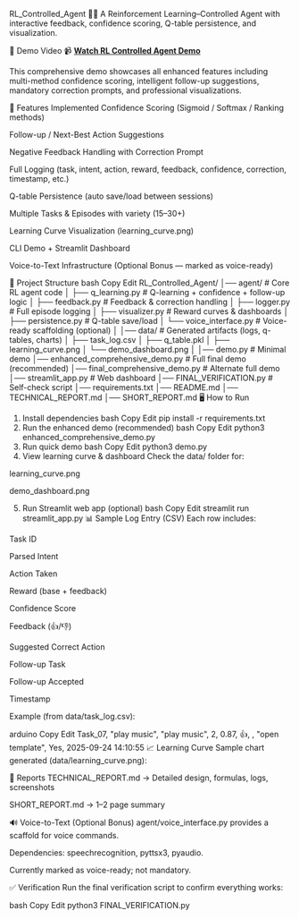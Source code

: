 RL_Controlled_Agent 🧠🤖
A Reinforcement Learning–Controlled Agent with interactive feedback, confidence scoring, Q-table persistence, and visualization.

🎥 Demo Video
📹 **[Watch RL Controlled Agent Demo](https://drive.google.com/file/d/1B6jqn5GGp26h9YlxLP8A7BXGw8K3JU14/view?usp=drive_link)**

This comprehensive demo showcases all enhanced features including multi-method confidence scoring, intelligent follow-up suggestions, mandatory correction prompts, and professional visualizations.

🚀 Features Implemented
Confidence Scoring (Sigmoid / Softmax / Ranking methods)

Follow-up / Next-Best Action Suggestions

Negative Feedback Handling with Correction Prompt

Full Logging (task, intent, action, reward, feedback, confidence, correction, timestamp, etc.)

Q-table Persistence (auto save/load between sessions)

Multiple Tasks & Episodes with variety (15–30+)

Learning Curve Visualization (learning_curve.png)

CLI Demo + Streamlit Dashboard

Voice-to-Text Infrastructure (Optional Bonus — marked as voice-ready)

📂 Project Structure
bash
Copy
Edit
RL_Controlled_Agent/
│── agent/                 # Core RL agent code
│   ├── q_learning.py      # Q-learning + confidence + follow-up logic
│   ├── feedback.py        # Feedback & correction handling
│   ├── logger.py          # Full episode logging
│   ├── visualizer.py      # Reward curves & dashboards
│   ├── persistence.py     # Q-table save/load
│   └── voice_interface.py # Voice-ready scaffolding (optional)
│
│── data/                  # Generated artifacts (logs, q-tables, charts)
│   ├── task_log.csv
│   ├── q_table.pkl
│   ├── learning_curve.png
│   └── demo_dashboard.png
│
│── demo.py                         # Minimal demo
│── enhanced_comprehensive_demo.py  # Full final demo (recommended)
│── final_comprehensive_demo.py     # Alternate full demo
│── streamlit_app.py                # Web dashboard
│── FINAL_VERIFICATION.py           # Self-check script
│── requirements.txt
│── README.md
│── TECHNICAL_REPORT.md
│── SHORT_REPORT.md
🖥️ How to Run
1. Install dependencies
bash
Copy
Edit
pip install -r requirements.txt
2. Run the enhanced demo (recommended)
bash
Copy
Edit
python3 enhanced_comprehensive_demo.py
3. Run quick demo
bash
Copy
Edit
python3 demo.py
4. View learning curve & dashboard
Check the data/ folder for:

learning_curve.png

demo_dashboard.png

5. Run Streamlit web app (optional)
bash
Copy
Edit
streamlit run streamlit_app.py
📊 Sample Log Entry (CSV)
Each row includes:

Task ID

Parsed Intent

Action Taken

Reward (base + feedback)

Confidence Score

Feedback (👍/👎)

Suggested Correct Action

Follow-up Task

Follow-up Accepted

Timestamp

Example (from data/task_log.csv):

arduino
Copy
Edit
Task_07, "play music", "play music", 2, 0.87, 👍, , "open template", Yes, 2025-09-24 14:10:55
📈 Learning Curve
Sample chart generated (data/learning_curve.png):


📑 Reports
TECHNICAL_REPORT.md → Detailed design, formulas, logs, screenshots

SHORT_REPORT.md → 1–2 page summary

🔊 Voice-to-Text (Optional Bonus)
agent/voice_interface.py provides a scaffold for voice commands.

Dependencies: speechrecognition, pyttsx3, pyaudio.

Currently marked as voice-ready; not mandatory.

✅ Verification
Run the final verification script to confirm everything works:

bash
Copy
Edit
python3 FINAL_VERIFICATION.py
